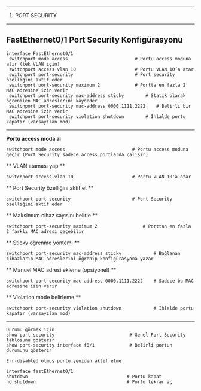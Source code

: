 ---------------------------
1. PORT SECURITY
---------------------------

## FastEthernet0/1 Port Security Konfigürasyonu

```
interface FastEthernet0/1
 switchport mode access                  		# Portu access moduna alır (tek VLAN için)
 switchport access vlan 10               		# Portu VLAN 10’a atar
 switchport port-security                		# Port security özelliğini aktif eder
 switchport port-security maximum 2     		# Portta en fazla 2 MAC adresine izin verir
 switchport port-security mac-address sticky  		# Statik olarak öğrenilen MAC adreslerini kaydeder
 switchport port-security mac-address 0000.1111.2222  	# Belirli bir MAC adresine izin verir
 switchport port-security violation shutdown     	# İhlalde portu kapatır (varsayılan mod)

```
---


**Portu access moda al**

`switchport mode access                			# Portu access moduna geçir (Port Security sadece access portlarda çalışır)`

** VLAN ataması yap **

`switchport access vlan 10              		# Portu VLAN 10'a atar`

** Port Security özelliğini aktif et **

`switchport port-security              			# Port Security özelliğini aktif eder`

** Maksimum cihaz sayısını belirle **

`switchport port-security maximum 2     			# Porttan en fazla 2 farklı MAC adresi geçebilir`

** Sticky öğrenme yöntemi **

`switchport port-security mac-address sticky    		# Bağlanan cihazların MAC adreslerini öğrenip konfigürasyona yazar`

** Manuel MAC adresi ekleme (opsiyonel) **

`switchport port-security mac-address 0000.1111.2222   	# Sadece bu MAC adresine izin verir`

** Violation mode belirleme **

`switchport port-security violation shutdown    		# İhlalde portu kapatır (varsayılan mod)`

---

```
Durumu görmek için
show port-security                            # Genel Port Security tablosunu gösterir
show port-security interface f0/1             # Belirli portun durumunu gösterir

Err-disabled olmuş portu yeniden aktif etme

interface fastEthernet0/1
shutdown                                     # Portu kapat
no shutdown                                  # Portu tekrar aç
```